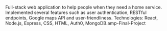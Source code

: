 Full-stack web application to help people when they need a home service. Implemented several features such as user authentication, RESTful endpoints, Google maps API and user-friendliness.                           Technologies: React, Node.js, Express, CSS, HTML, Auth0, MongoDB.amp-Final-Project
